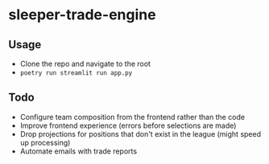 # sleeper-trade-engine

## Usage

- Clone the repo and navigate to the root
- `poetry run streamlit run app.py`

## Todo

- Configure team composition from the frontend rather than the code
- Improve frontend experience (errors before selections are made)
- Drop projections for positions that don't exist in the league (might speed up processing)
- Automate emails with trade reports